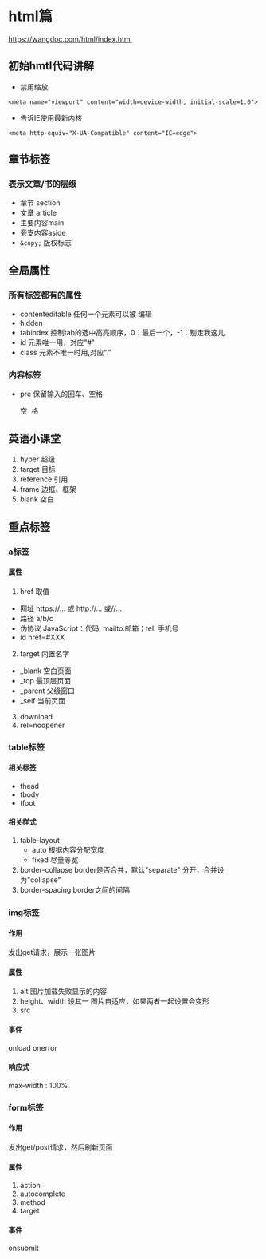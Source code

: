 # html篇
https://wangdoc.com/html/index.html

## 初始hmtl代码讲解

* 禁用缩放

`
<meta name="viewport" content="width=device-width, initial-scale=1.0">
`

* 告诉IE使用最新内核 

`<meta http-equiv="X-UA-Compatible" content="IE=edge">`

## 章节标签
### 表示文章/书的层级
  * 章节 section
  * 文章 article
  * 主要内容main
  * 旁支内容aside
  * `&copy;` 版权标志
## 全局属性
### 所有标签都有的属性
* contenteditable 任何一个元素可以被 编辑
* hidden 
* tabindex  控制tab的选中高亮顺序，0：最后一个，-1：别走我这儿
* id 元素唯一用，对应"#"
* class 元素不唯一时用,对应"."

### 内容标签
* pre 保留输入的回车、空格 <pre>空  格   </pre>

## 英语小课堂
1. hyper  超级
2. target 目标
3. reference 引用
4. frame 边框、框架
5. blank 空白

## 重点标签
### a标签
#### 属性
1. href
取值
* 网址 https://... 或  http://...  或//...
* 路径 a/b/c
* 伪协议 JavaScript：代码; mailto:邮箱；tel: 手机号
* id  href=#XXX
2. target
内置名字
* _blank 空白页面
* _top 最顶层页面
* _parent 父级窗口
* _self  当前页面
3. download
5. rel=noopener

### table标签
#### 相关标签
* thead
* tbody
* tfoot
#### 相关样式
1. table-layout
   * auto 根据内容分配宽度
   * fixed 尽量等宽
2. border-collapse
   border是否合并，默认"separate" 分开，合并设为"collapse"
3. border-spacing
   border之间的间隔
   

### img标签
#### 作用
发出get请求，展示一张图片
#### 属性
1. alt 图片加载失败显示的内容
2. height、width 设其一 图片自适应，如果两者一起设置会变形
3. src
#### 事件
onload
onerror
#### 响应式
max-width : 100%

### form标签
#### 作用
发出get/post请求，然后刷新页面
#### 属性
1. action
2. autocomplete
3. method
4. target
#### 事件
onsubmit

